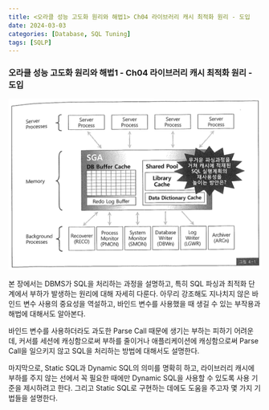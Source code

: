 ```yaml
---
title: <오라클 성능 고도화 원리와 해법1> Ch04 라이브러리 캐시 최적화 원리 - 도입
date: 2024-03-03
categories: [Database, SQL Tuning]
tags: [SQLP]
---
```


### 오라클 성능 고도화 원리와 해법1 - Ch04 라이브러리 캐시 최적화 원리 - 도입

![](/assets/images/sqlp/sqlp1-04-00-img4-1.png)

본 장에서는 DBMS가 SQL을 처리하는 과정을 설명하고, 특히 SQL 파싱과 최적화 단계에서 부하가 발생하는 원리에 대해 자세히 다룬다. 아무리 강조해도 지나치지 않은 바인드 변수 사용의 중요성을 역설하고, 바인드 변수를 사용했을 때 생길 수 있는 부작용과 해법에 대해서도 알아본다.

바인드 변수를 사용하더라도 과도한 Parse Call 때문에 생기는 부하는 피하기 어려운데, 커서를 세션에 캐싱함으로써 부하를 줄이거나 애플리케이션에 캐싱함으로써 Parse Call을 일으키지 않고 SQL을 처리하는 방법에 대해서도 설명한다.

마지막으로, Static SQL과 Dynamic SQL의 의미를 명확히 하고, 라이브러리 캐시에 부하를 주지 않는 선에서 꼭 필요한 때에만 Dynamic SQL을 사용할 수 있도록 사용 기준을 제시하려고 한다. 그리고 Static SQL로 구현하는 데에도 도움을 주고자 몇 가지 기법들을 설명한다.
